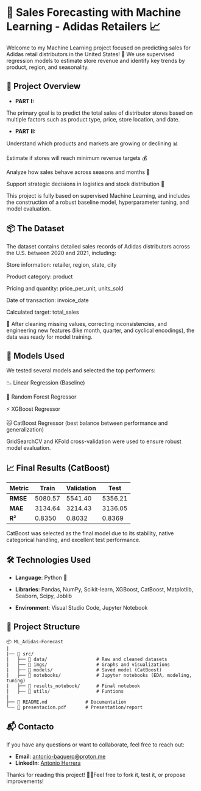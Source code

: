 # 🤖 Sales Forecasting with Machine Learning - Adidas Retailers 📈

Welcome to my Machine Learning project focused on predicting sales for Adidas retail distributors in the United States! 🏪 We use supervised regression models to estimate store revenue and identify key trends by product, region, and seasonality.

## 🧠 **Project Overview**

- **PART I:**

The primary goal is to predict the total sales of distributor stores based on multiple factors such as product type, price, store location, and date. 

- **PART II:**

Understand which products and markets are growing or declining 📊

Estimate if stores will reach minimum revenue targets 💰

Analyze how sales behave across seasons and months 📆

Support strategic decisions in logistics and stock distribution 🚛

This project is fully based on supervised Machine Learning, and includes the construction of a robust baseline model, hyperparameter tuning, and model evaluation.

## 📦 **The Dataset**

The dataset contains detailed sales records of Adidas distributors across the U.S. between 2020 and 2021, including:

Store information: retailer, region, state, city

Product category: product

Pricing and quantity: price_per_unit, units_sold

Date of transaction: invoice_date

Calculated target: total_sales

🧼 After cleaning missing values, correcting inconsistencies, and engineering new features (like month, quarter, and cyclical encodings), the data was ready for model training.

## 🤖 **Models Used**

We tested several models and selected the top performers:

📉 Linear Regression (Baseline)

🌲 Random Forest Regressor

⚡ XGBoost Regressor

🐱 CatBoost Regressor (best balance between performance and generalization)

GridSearchCV and KFold cross-validation were used to ensure robust model evaluation.

## 📈 **Final Results (CatBoost)**

| Metric   | Train     | Validation | Test      |
|----------|-----------|------------|-----------|
| **RMSE** | 5080.57   | 5541.40    | 5356.21   |
| **MAE**  | 3134.64   | 3214.43    | 3136.05   |
| **R²**   | 0.8350    | 0.8032     | 0.8369    |

CatBoost was selected as the final model due to its stability, native categorical handling, and excellent test performance.

## 🛠️ **Technologies Used**

- **Language**: Python 🐍

- **Libraries**: Pandas, NumPy, Scikit-learn, XGBoost, CatBoost, Matplotlib, Seaborn, Scipy, Joblib

- **Environment**: Visual Studio Code, Jupyter Notebook

## 📁 **Project Structure**
```plaintext
📦 ML_Adidas-Forecast
|
|── 📂 src/
|   ├── 📂 data/                  # Raw and cleaned datasets
|   ├── 📂 imgs/                  # Graphs and visualizations
|   ├── 📂 models/                # Saved model (CatBoost)
|   ├── 📂 notebooks/             # Jupyter notebooks (EDA, modeling, tuning)
|   ├── 📂 results_notebook/      # Final notebook
|   ├── 📂 utils/                 # Funtions
|
├── 📄 README.md              # Documentation
└── 📄 presentacion.pdf       # Presentation/report
```


## 📬 **Contacto**

If you have any questions or want to collaborate, feel free to reach out:

- **Email**: [antonio-baquero@proton.me](mailto:antonio-baquero@proton.me)
- **LinkedIn**: [Antonio Herrera](https://www.linkedin.com/in/antonioherreragarciabaquero/)

Thanks for reading this project! 🧠🚀Feel free to fork it, test it, or propose improvements!

